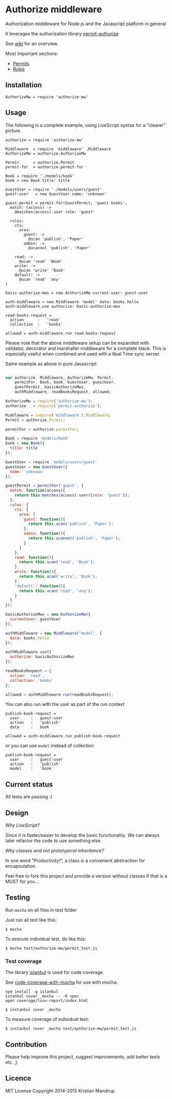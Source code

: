 # Authorize middleware

Authorization middleware for Node.js and the Javascript platform in general

It leverages the authorization library [permit-authorize](https://github.com/kristianmandrup/permit-authorize)

See [wiki](https://github.com/kristianmandrup/authorize-mw/wiki) for an overview.

Most important sections:

* [Permits](https://github.com/kristianmandrup/authorize-mw/wiki/Permits)
* [Rules](https://github.com/kristianmandrup/authorize-mw/wiki/Rules)

## Installation

`AuthorizeMw = require 'authorize-mw'`


## Usage

The following is a complete example, using LiveScript syntax for a "clearer" picture.

```LiveScript
authorize = require 'authorize-mw'

Middleware  = require 'middleware' .Middleware
AuthorizeMw = authorize.AuthorizeMw

Permit      = authorize.Permit
permit-for  = authorize.permit-for

Book = require './models/book'
book = new Book title: title

GuestUser = require './models/users/guest'
guest-user   = new GuestUser name: 'unknown'

guest-permit = permit-for(GuestPermit, 'guest books',
  match: (access) ->
    @matches(access).user role: 'guest'

  rules:
    ctx:
      area:
        guest: ->
          @ucan 'publish', 'Paper'
        admin: ->
          @ucannot 'publish', 'Paper'

    read: ->
      @ucan 'read' 'Book'
    write: ->
      @ucan 'write' 'Book'
    default: ->
      @ucan 'read' 'any'
)

basic-authorize-mws = new AuthorizeMw current-user: guest-user

auth-middleware = new Middleware 'model' data: books.hello
auth-middleware.use authorize: basic-authorize-mws

read-books-request =
  action      :   'read'
  collection  :   'books'

allowed = auth-middleware.run read-books-request
```

Please note that the above middleware setup can be expanded with validator,
decorator and marshaller middleware for a complete stack.
This is especially useful when combined and used with a Real Time sync server.

Same example as above in pure Javascript:

```javascript

var authorize, Middleware, AuthorizeMw, Permit,
    permitFor, Book, book, GuestUser, guestUser,
    guestPermit, basicAuthorizeMws,
    authMiddleware, readBooksRequest, allowed;

AuthorizeMw = require('authorize-mw');
authorize   = require('permit-authorize');

Middleware = require('middleware').Middleware;
Permit = authorize.Permit;

permitFor = authorize.permitFor;

Book = require 'models/book'
book = new Book({
  title: title
});

GuestUser = require 'models/users/guest'
guestUser = new GuestUser({
  name: 'unknown'
});

guestPermit = permitFor('guest', {
  match: function(access){
    return this.matches(access).user({role: 'guest'});
  },
  rules: {
    ctx: {
      area: {
        guest: function(){
          return this.ucan('publish', 'Paper');
        },
        admin: function(){
          return this.ucannot('publish', 'Paper');
        }
      }
    },
    read: function(){
      return this.ucan('read', 'Book');
    },
    write: function(){
      return this.ucan('write', 'Book');
    },
    'default': function(){
      return this.ucan('read', 'any');
    }
  }
});

basicAuthorizeMws = new AuthorizeMw({
  currentUser: guestUser
});

authMiddleware = new Middleware('model', {
  data: books.hello
});

authMiddleware.use({
  authorize: basicAuthorizeMws
});

readBooksRequest = {
  action: 'read',
  collection: 'books'
};

allowed = authMiddleware.run(readBooksRequest);
```

You can also run with the user as part of the run context

```LiveScript
publish-book-request =
  user     :   guest-user
  action   :   'publish'
  data     :   book

allowed = auth-middleware.run publish-book-request
```

or you can use `model` instead of collection

```LiveScript
publish-book-request =
  user     :   guest-user
  action   :   'publish'
  model    :   `book`
```

## Current status

All tests are passing :)

## Design

*Why LiveScript?*

Since it is faster/easier to develop the basic functionality. We can always later refactor the code to use something else.

*Why classes and not prototypical inheritance?*

In one word "Productivity!", a class is a convenient abstraction for encapsulation.

Feel free to fork this project and provide a version without classes if that is a MUST for you...

## Testing

Run `mocha` on all files in test folder

Just run all test like this:

`$ mocha`

To execute individual test, do like this:

`$ mocha test/authorize-mw/permit_test.js`

### Test coverage

The library [istanbul](http://ariya.ofilabs.com/2012/12/javascript-code-coverage-with-istanbul.html) is used for code coverage.

See [code-coverage-with-mocha](http://stackoverflow.com/questions/16633246/code-coverage-with-mocha) for use with mocha.

```
npm install -g istanbul
istanbul cover _mocha -- -R spec
open coverage/lcov-report/index.html
```

`$ instanbul cover _mocha`

 To measure coverage of individual test:

 `$ instanbul cover _mocha test/authorize-mw/permit_test.js`

## Contribution

Please help improve this project, suggest improvements, add better tests etc. ;)

## Licence

MIT License
Copyright 2014-2015 Kristian Mandrup
